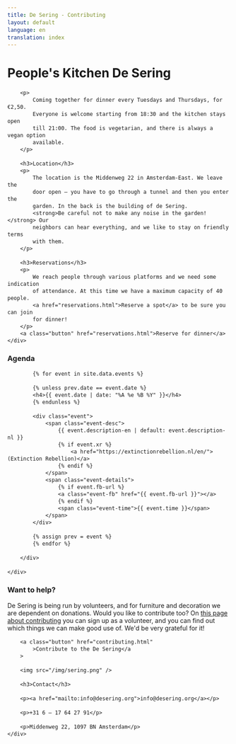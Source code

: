 ```yaml
---
title: De Sering - Contributing
layout: default
language: en
translation: index
---
```


<div class="row">
	<div class="container">
		<h1>People's Kitchen De Sering</h1>

		<p>
			Coming together for dinner every Tuesdays and Thursdays, for €2,50.
			Everyone is welcome starting from 18:30 and the kitchen stays open
			till 21:00. The food is vegetarian, and there is always a vegan option
			available.
		</p>

		<h3>Location</h3>
		<p>
			The location is the Middenweg 22 in Amsterdam-East. We leave the
			door open – you have to go through a tunnel and then you enter the
			garden. In the back is the building of de Sering.
			<strong>Be careful not to make any noise in the garden!</strong> Our
			neighbors can hear everything, and we like to stay on friendly terms
			with them.
		</p>

		<h3>Reservations</h3>
		<p>
			We reach people through various platforms and we need some indication
			of attendance. At this time we have a maximum capacity of 40 people.
			<a href="reservations.html">Reserve a spot</a> to be sure you can join
			for dinner!
		</p>
		<a class="button" href="reservations.html">Reserve for dinner</a>
	</div>
</div>

<div class="row">
	<div class="container-wide">
		<div class="agenda">
			<h3>Agenda</h3>

			{% for event in site.data.events %}

			{% unless prev.date == event.date %}
			<h4>{{ event.date | date: "%A %e %B %Y" }}</h4>
			{% endunless %}

			<div class="event">
				<span class="event-desc">
					{{ event.description-en | default: event.description-nl }}
					{% if event.xr %}
						<a href="https://extinctionrebellion.nl/en/">(Extinction Rebellion)</a>
					{% endif %}
				</span>
				<span class="event-details">
					{% if event.fb-url %}
					<a class="event-fb" href="{{ event.fb-url }}"></a>
					{% endif %}
					<span class="event-time">{{ event.time }}</span>
				</span>
			</div>

			{% assign prev = event %}
			{% endfor %}

		</div>

	</div>
</div>

<div class="row">
	<div class="container">
		<h3>Want to help?</h3>
		<p>
			De Sering is being run by volunteers, and for furniture and decoration
			we are dependent on donations. Would you like to contribute too? On
			<a href="contributing.html">this page about contributing</a> you can
			sign up as a volunteer, and you can find out which things we can make
			good use of. We'd be very grateful for it!
		</p>

		<a class="button" href="contributing.html"
			>Contribute to the De Sering</a
		>

		<img src="/img/sering.png" />

		<h3>Contact</h3>

		<p><a href="mailto:info@desering.org">info@desering.org</a></p>

		<p>+31 6 – 17 64 27 91</p>

		<p>Middenweg 22, 1097 BN Amsterdam</p>
	</div>
</div>
